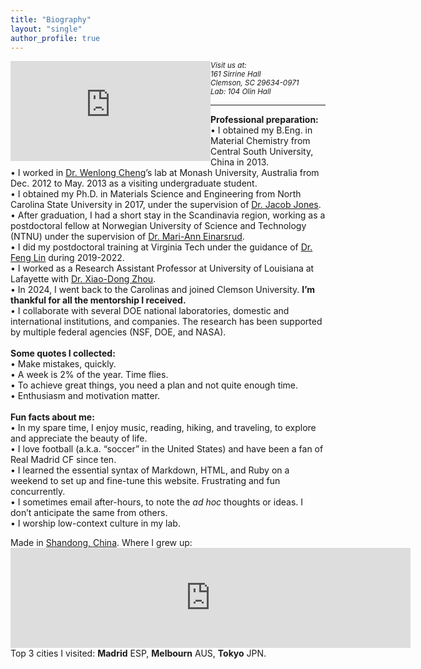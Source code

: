 ```yaml
---
title: "Biography"
layout: "single"
author_profile: true
---
```

<p style="width: 640px height=160px">
	<iframe src="https://www.google.com/maps/embed?pb=!1m18!1m12!1m3!1d7269043.22949187!2d-82.34397596421735!3d34.57944336911884!2m3!1f0!2f0!3f0!3m2!1i1024!2i768!4f13.1!3m3!1m2!1s0x88585e1135ab658d%3A0x8d3219cb792a8e56!2sClemson%20University!5e0!3m2!1sen!2sus!4v1715472447720!5m2!1sen!2sus" width="320px" height="160px" style="border:0;float: left;" allowfullscreen="" loading="lazy" referrerpolicy="no-referrer-when-downgrade"></iframe>
	<small><address>Visit us at:<br>161 Sirrine Hall<br>Clemson, SC 29634-0971<br>Lab: 104 Olin Hall<br></address></small>
</p>
<hr>
<b>Professional preparation:</b><br>
&bull;&nbsp;I obtained my B.Eng. in Material Chemistry from Central South University, China in 2013.<br>
&bull;&nbsp;I worked in <a href="https://users.monash.edu.au/~wenlongc/">Dr. Wenlong Cheng</a>’s lab at Monash University, Australia from Dec. 2012 to May. 2013 as a visiting undergraduate student.<br>
&bull;&nbsp;I obtained my Ph.D. in Materials Science and Engineering from North Carolina State University in 2017, under the supervision of <a href="https://www.mse.ncsu.edu/people/jljone21/">Dr. Jacob Jones</a>.<br>
&bull;&nbsp;After graduation, I had a short stay in the Scandinavia region, working as a postdoctoral fellow at Norwegian University of Science and Technology (NTNU) under the supervision of <a href="https://www.ntnu.edu/employees/mari-ann.einarsrud">Dr. Mari-Ann Einarsrud</a>.<br>
&bull;&nbsp;I did my postdoctoral training at Virginia Tech under the guidance of <a href="https://thelinlabatvt.weebly.com/pi.html">Dr. Feng Lin</a> during 2019-2022.<br>
&bull;&nbsp;I worked as a Research Assistant Professor at University of Louisiana at Lafayette with <a href="https://www.linkedin.com/in/xiao-dong-zhou-b808a7159/">Dr. Xiao-Dong Zhou</a>.<br>
&bull;&nbsp;In 2024, I went back to the Carolinas and joined Clemson University. <strong>I’m thankful for all the mentorship I received.</strong><br>
&bull;&nbsp;I collaborate with several DOE national laboratories, domestic and international institutions, and companies. The research has been supported by multiple federal agencies (NSF, DOE, and NASA).<br>
<br>
<b>Some quotes I collected:</b><br>
&bull;&nbsp;Make mistakes, quickly.<br>
&bull;&nbsp;A week is 2% of the year. Time flies.<br>
&bull;&nbsp;To achieve great things, you need a plan and not quite enough time.<br>
&bull;&nbsp;Enthusiasm and motivation matter.<br>
<br>
<b>Fun facts about me:</b><br>
&bull;&nbsp;In my spare time, I enjoy music, reading, hiking, and traveling, to explore and appreciate the beauty of life.<br>
&bull;&nbsp;I love football (a.k.a. “soccer” in the United States) and have been a fan of Real Madrid CF since ten.<br>
&bull;&nbsp;I learned the essential syntax of Markdown, HTML, and Ruby on a weekend to set up and fine-tune this website. Frustrating and fun concurrently.<br>
&bull;&nbsp;I sometimes email after-hours, to note the <em>ad hoc</em> thoughts or ideas. I don’t anticipate the same from others.<br>
&bull;&nbsp;I worship low-context culture in my lab.<br>
<!-- &bull;&nbsp;text<br> -->
<p>
	Made in <a href="https://maps.app.goo.gl/Bk4waZnsqYEdiDZw6">Shandong, China</a>. Where I grew up:<br>
	<iframe src="https://www.google.com/maps/embed?pb=!1m18!1m12!1m3!1d15981514.723731013!2d113.43829049425533!3d35.435630804616224!2m3!1f0!2f0!3f0!3m2!1i1024!2i768!4f13.1!3m3!1m2!1s0x35c2d8ed474e7eb3%3A0x5565962081825b88!2sLiaocheng%2C%20Shandong%2C%20China!5e0!3m2!1sen!2sus!4v1715472523490!5m2!1sen!2sus" width="640" height="160" style="border:0;" allowfullscreen="" loading="lazy" referrerpolicy="no-referrer-when-downgrade"></iframe><br>
	Top 3 cities I visited: <b>Madrid</b> ESP, <b>Melbourn</b> AUS, <b>Tokyo</b> JPN.
</p>